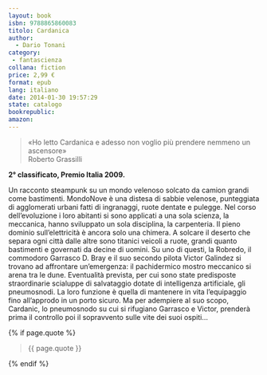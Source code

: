 ```yaml
---
layout: book
isbn: 9788865860083
titolo: Cardanica
author:
  - Dario Tonani
category:
 - fantascienza
collana: fiction
price: 2,99 €
format: epub
lang: italiano
date: 2014-01-30 19:57:29
state: catalogo
bookrepublic:
amazon:
---
```


<blockquote>
«Ho letto Cardanica e adesso non voglio più prendere nemmeno un ascensore»
	<footer>Roberto Grassilli</footer>
</blockquote>

**2° classificato, Premio Italia 2009.**

Un racconto steampunk su un mondo velenoso solcato da camion grandi come bastimenti. MondoNove è una distesa di sabbie velenose, punteggiata di agglomerati urbani fatti di ingranaggi, ruote dentate e pulegge. Nel corso dell’evoluzione i loro abitanti si sono applicati a una sola scienza, la meccanica, hanno sviluppato un sola disciplina, la carpenteria. Il pieno dominio sull’elettricità è ancora solo una chimera. A solcare il deserto che separa ogni città dalle altre sono titanici veicoli a ruote, grandi quanto bastimenti e governati da decine di uomini. Su uno di questi, la Robredo, il commodoro Garrasco D. Bray e il suo secondo pilota Victor Galindez si trovano ad affrontare un’emergenza: il pachidermico mostro meccanico si arena tra le dune. Eventualità prevista, per cui sono state predisposte straordinarie scialuppe di salvataggio dotate di intelligenza artificiale, gli pneumosnodi. La loro funzione è quella di mantenere in vita l’equipaggio fino all’approdo in un porto sicuro. Ma per adempiere al suo scopo, Cardanic, lo pneumosnodo su cui si rifugiano Garrasco e Victor, prenderà prima il controllo poi il sopravvento sulle vite dei suoi ospiti…

{% if page.quote %}
<blockquote>
    {{ page.quote }}
</blockquote>
{% endif %}